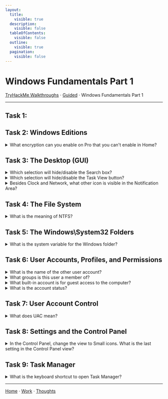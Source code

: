 ```yaml
---
layout:
  title:
    visible: true
  description:
    visible: false
  tableOfContents:
    visible: false
  outline:
    visible: true
  pagination:
    visible: false
---
```


# Windows Fundamentals Part 1

[TryHackMe Walkthroughs](./) ⋅ [Guided](../) ⋅ Windows Fundamentals Part 1

***

## Task 1: 

## Task 2: Windows Editions

<details>

<summary>What encryption can you enable on Pro that you can't enable in Home?</summary>

BitLocker

</details>

## Task 3: The Desktop (GUI)

<details>

<summary>Which selection will hide/disable the Search box?</summary>

Hidden

</details>

<details>

<summary>Which selection will hide/disable the Task View button?</summary>

Show Task View button

</details>

<details>

<summary>Besides Clock and Network, what other icon is visible in the Notification Area?</summary>

Action Center

</details>

## Task 4: The File System

<details>

<summary>What is the meaning of NTFS?</summary>

New Technology File System

</details>

## Task 5: The Windows\System32 Folders

<details>

<summary>What is the system variable for the Windows folder?</summary>

%windir%

</details>

## Task 6: User Accounts, Profiles, and Permissions

<details>

<summary>What is the name of the other user account?</summary>

tryhackmebilly

Check Local User and Group Management too see all accounts.

</details>

<details>

<summary>What groups is this user a member of?</summary>

Remote Desktop Users, Users

</details>

<details>

<summary>What built-in account is for guest access to the computer?</summary>

Guest

</details>

<details>

<summary>What is the account status?</summary>

Account is disabled

</details>

## Task 7: User Account Control

<details>

<summary>What does UAC mean?</summary>

User Account Control

</details>

## Task 8: Settings and the Control Panel&#x20;

<details>

<summary>In the Control Panel, change the view to Small icons. What is the last setting in the Control Panel view?</summary>

Windows Defender Firewall

</details>

## Task 9: Task Manager

<details>

<summary>What is the keyboard shortcut to open Task Manager?</summary>

Ctrl+Shift+Esc

</details>

***

[Home](https://app.gitbook.com/o/0kO27okC5uVB9ALX3rho/s/036xtfEIzcEdGegONXWM/) ⋅ [Work](https://app.gitbook.com/o/0kO27okC5uVB9ALX3rho/s/WaFS755Q4sf02CxLcghQ/) ⋅ [Thoughts](https://app.gitbook.com/o/0kO27okC5uVB9ALX3rho/s/s4QQPMntQ25hmJToKSOu/)
